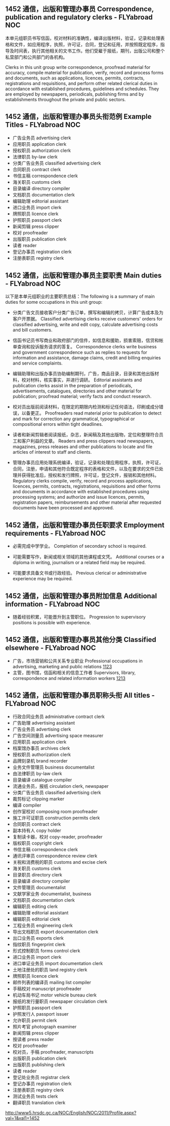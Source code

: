 ## 1452 通信，出版和管理办事员 Correspondence, publication and regulatory clerks - FLYabroad NOC

本单元组职员书写信函，校对材料的准确性，编译出版材料，验证，记录和处理表格和文件，如应用程序，执照，许可证，合同，登记和征用，并按照既定程序，指导及时间表，执行其他相关的文书工作。他们受雇于报纸，期刊，出版公司和整个私营部门和公共部门的各机构。

Clerks in this unit group write correspondence, proofread material for accuracy, compile material for publication, verify, record and process forms and documents, such as applications, licences, permits, contracts, registrations and requisitions, and perform other related clerical duties in accordance with established procedures, guidelines and schedules. They are employed by newspapers, periodicals, publishing firms and by establishments throughout the private and public sectors.

## 1452 通信，出版和管理办事员头衔范例 Example Titles - FLYabroad NOC

* 广告业务员 advertising clerk
* 应用职员 application clerk
* 授权职员 authorization clerk
* 法律职员 by-law clerk
* 分类广告业务员 classified advertising clerk
* 合同职员 contract clerk
* 书信主稿 correspondence clerk
* 海关职员 customs clerk
* 目录编译 directory compiler
* 文档职员 documentation clerk
* 编辑助理 editorial assistant
* 进口业务员 import clerk
* 牌照职员 licence clerk
* 护照职员 passport clerk
* 新闻剪辑 press clipper
* 校对 proofreader
* 出版职员 publication clerk
* 读者 reader
* 登记办事员 registration clerk
* 注册表职员 registry clerk

## 1452 通信，出版和管理办事员主要职责 Main duties - FLYabroad NOC

以下是本单元组职业的主要职责总结：The following is a summary of main duties for some occupations in this unit group:

* 分类广告文员接收客户分类广告订单，撰写和编辑的拷贝，计算广告成本及为客户开票据。
Classified advertising clerks receive customers' orders for classified advertising, write and edit copy, calculate advertising costs and bill customers.

* 信函书记员书写商业和政府部门的信件，如信息和援助，损害索赔，信贷和帐单查询和投诉服务请求的答复。
Correspondence clerks write business and government correspondence such as replies to requests for information and assistance, damage claims, credit and billing enquiries and service complaints.

* 编辑助理和出版办事员协助编制期刊，广告，商品目录，目录和其他出版材料，校对材料，核实事实，并进行调研。
Editorial assistants and publication clerks assist in the preparation of periodicals, advertisements, catalogues, directories and other material for publication; proofread material; verify facts and conduct research.

* 校对员出版前阅读材料，在限定的期限内检测和标记任何语法，印刷或成分错误，以备更正。
Proofreaders read material prior to publication to detect and mark for correction any grammatical, typographical or compositional errors within tight deadlines.

* 读者和新闻剪辑者阅读报纸，杂志，新闻稿及其他出版物，定位和整理符合员工和客户利益的文章。
Readers and press clippers read newspapers, magazines, press releases and other publications to locate and file articles of interest to staff and clients.

* 管理办事员应用处理系统编译，验证，记录和处理应用程序，执照，许可证，合同，注册，申请和其他符合既定程序的表格和文件，以及在要求的文件已处理并获得批准后，授权和发行牌照，许可证，登记文件，报销和其他材料。
Regulatory clerks compile, verify, record and process applications, licences, permits, contracts, registrations, requisitions and other forms and documents in accordance with established procedures using processing systems; and authorize and issue licences, permits, registration papers, reimbursements and other material after requested documents have been processed and approved.

## 1452 通信，出版和管理办事员任职要求 Employment requirements - FLYabroad NOC

* 必需完成中学学业。
Completion of secondary school is required.

* 可能需要写作，新闻或相关领域的其他课程或文凭。
Additional courses or a diploma in writing, journalism or a related field may be required.

* 可能要求具备文书或行政经验。
Previous clerical or administrative experience may be required.

## 1452 通信，出版和管理办事员附加信息 Additional information - FLYabroad NOC

* 随着经验积累，可能晋升到主管职位。
Progression to supervisory positions is possible with experience.

## 1452 通信，出版和管理办事员其他分类 Classified elsewhere - FLYabroad NOC

* 广告，市场营销和公共关系专业职业 Professional occupations in advertising, marketing and public relations [1123](1123)
* 主管，图书馆，信函和相关的信息工作者 Supervisors, library, correspondence and related information workers [1213](1213)

## 1452 通信，出版和管理办事员职称头衔 All titles - FLYabroad NOC

* 行政合同业务员 administrative contract clerk
* 广告助理 advertising assistant
* 广告业务员 advertising clerk
* 广告空间测量员 advertising space measurer
* 应用职员 application clerk
* 档案馆办事员 archives clerk
* 授权职员 authorization clerk
* 品牌刻录机 brand recorder
* 业务文件管理员 business documentalist
* 由法律职员 by-law clerk
* 目录编译 catalogue compiler
* 流通业务员，报纸 circulation clerk, newspaper
* 分类广告业务员 classified advertising clerk
* 裁剪标记 clipping marker
* 编译 compiler
* 创作室校对 composing room proofreader
* 施工许可证职员 construction permits clerk
* 合同职员 contract clerk
* 副本持有人 copy holder
* 复制读卡器，校对 copy-reader, proofreader
* 版权职员 copyright clerk
* 书信主稿 correspondence clerk
* 通讯评审员 correspondence review clerk
* 关税和消费税的职员 customs and excise clerk
* 海关职员 customs clerk
* 目录职员 directory clerk
* 目录编译 directory compiler
* 文件管理员 documentalist
* 文献学家业务 documentalist, business
* 文档职员 documentation clerk
* 编辑职员 editing clerk
* 编辑助理 editorial assistant
* 编辑职员 editorial clerk
* 工程业务员 engineering clerk
* 导出文档职员 export documentation clerk
* 出口业务员 exports clerk
* 指纹职员 fingerprint clerk
* 形式控制职员 forms control clerk
* 进口业务员 import clerk
* 进口单证业务员 import documentation clerk
* 土地注册处的职员 land registry clerk
* 牌照职员 licence clerk
* 邮件列表的编译员 mailing list compiler
* 手稿校对 manuscript proofreader
* 机动车局书记 motor vehicle bureau clerk
* 报纸的发行量职员 newspaper circulation clerk
* 护照职员 passport clerk
* 护照发行人 passport issuer
* 允许职员 permit clerk
* 照片考官 photograph examiner
* 新闻剪辑 press clipper
* 按读者 press reader
* 校对 proofreader
* 校对员，手稿 proofreader, manuscripts
* 出版职员 publication clerk
* 出版职员 publishing clerk
* 读者 reader
* 登记处业务员 registrar clerk
* 登记办事员 registration clerk
* 注册表职员 registry clerk
* 测试业务员 tests clerk
* 翻译职员 translation clerk

http://www5.hrsdc.gc.ca/NOC/English/NOC/2011/Profile.aspx?val=1&val1=1452